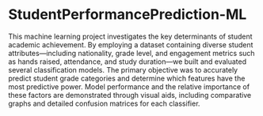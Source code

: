 # StudentPerformancePrediction-ML
This machine learning project investigates the key determinants of student academic achievement.
By employing a dataset containing diverse student attributes—including nationality, grade level, and engagement metrics such as hands raised, attendance, and study duration—we built and evaluated several classification models.
The primary objective was to accurately predict student grade categories and determine which features have the most predictive power. Model performance and the relative importance of these factors are demonstrated through visual aids, including comparative graphs and detailed confusion matrices for each classifier.
